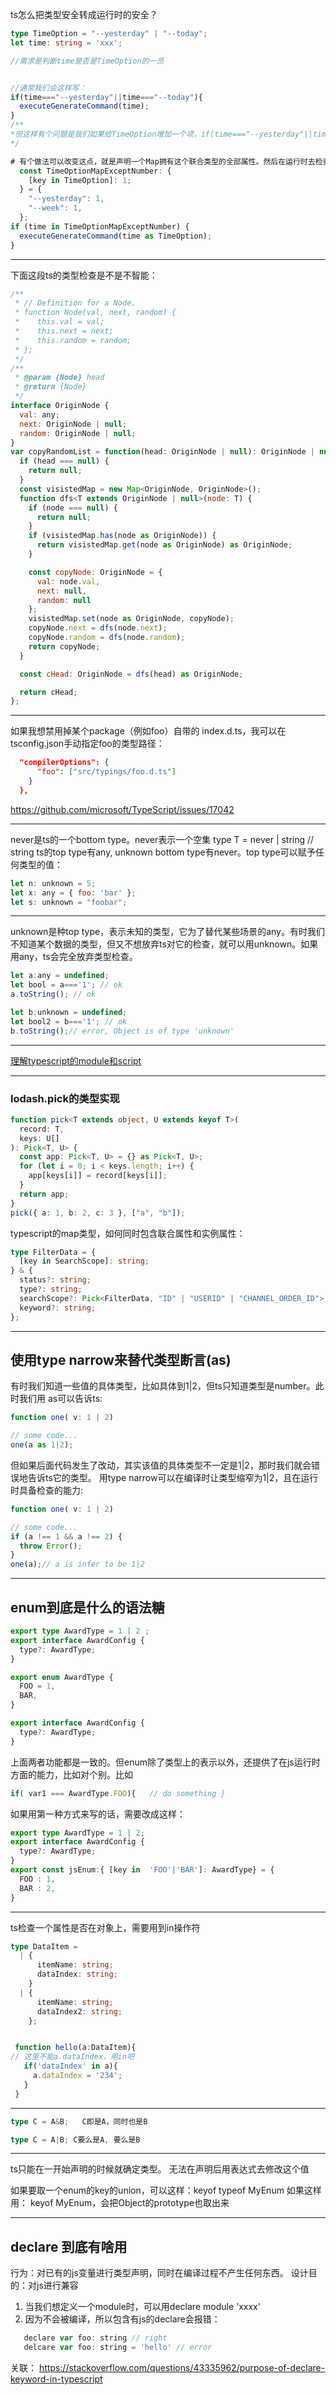 ts怎么把类型安全转成运行时的安全？

```ts
type TimeOption = "--yesterday" | "--today";
let time: string = 'xxx';

//需求是判断time是否是TimeOption的一员


//通常我们会这样写：
if(time==="--yesterday"||time==="--today"){
  executeGenerateCommand(time);
}
/**
*但这样有个问题是我们如果给TimeOption增加一个项，if(time==="--yesterday"||time==="--today")条件不改变，编译也会通过。
*/

# 有个做法可以改变这点，就是声明一个Map拥有这个联合类型的全部属性。然后在运行时去检查time是否存在于这个Map。
  const TimeOptionMapExceptNumber: {
    [key in TimeOption]: 1;
  } = {
    "--yesterday": 1,
    "--week": 1,
  };
if (time in TimeOptionMapExceptNumber) {
  executeGenerateCommand(time as TimeOption);
} 
```

---

下面这段ts的类型检查是不是不智能：
```js
/**
 * // Definition for a Node.
 * function Node(val, next, random) {
 *    this.val = val;
 *    this.next = next;
 *    this.random = random;
 * };
 */
/**
 * @param {Node} head
 * @return {Node}
 */
interface OriginNode {
  val: any;
  next: OriginNode | null;
  random: OriginNode | null;
}
var copyRandomList = function(head: OriginNode | null): OriginNode | null {
  if (head === null) {
    return null;
  }
  const visistedMap = new Map<OriginNode, OriginNode>();
  function dfs<T extends OriginNode | null>(node: T) {
    if (node === null) {
      return null;
    }
    if (visistedMap.has(node as OriginNode)) {
      return visistedMap.get(node as OriginNode) as OriginNode;
    }

    const copyNode: OriginNode = {
      val: node.val,
      next: null,
      random: null
    };
    visistedMap.set(node as OriginNode, copyNode);
    copyNode.next = dfs(node.next);
    copyNode.random = dfs(node.random);
    return copyNode;
  }

  const cHead: OriginNode = dfs(head) as OriginNode;

  return cHead;
};
```

---

如果我想禁用掉某个package（例如foo）自带的 index.d.ts，我可以在tsconfig.json手动指定foo的类型路径：

```json
  "compilerOptions": {
      "foo": ["src/typings/foo.d.ts"]
    }
  },
```

https://github.com/microsoft/TypeScript/issues/17042

---

never是ts的一个bottom type。never表示一个空集
type T = never | string // string
ts的top type有any, unknown
bottom type有never。top type可以赋予任何类型的值：
```js
let n: unknown = 5;
let x: any = { foo: 'bar' };
let s: unknown = "foobar";
```

---

unknown是种top type，表示未知的类型，它为了替代某些场景的any。有时我们不知道某个数据的类型，但又不想放弃ts对它的检查，就可以用unknown。如果用any，ts会完全放弃类型检查。

```js
let a:any = undefined;
let bool = a==='1'; // ok
a.toString(); // ok

let b:unknown = undefined;
let bool2 = b==='1'; // ok
b.toString();// error, Object is of type 'unknown'

```

---

[理解typescript的module和script](https://stackoverflow.com/questions/42233987/how-to-configure-custom-global-interfaces-d-ts-files-for-typescript)

---

### lodash.pick的类型实现
```ts
function pick<T extends object, U extends keyof T>(
  record: T,
  keys: U[]
): Pick<T, U> {
  const app: Pick<T, U> = {} as Pick<T, U>;
  for (let i = 0; i < keys.length; i++) {
    app[keys[i]] = record[keys[i]];
  }
  return app;
}
pick({ a: 1, b: 2, c: 3 }, ["a", "b"]);
```

typescript的map类型，如何同时包含联合属性和实例属性：

```ts
type FilterData = {
  [key in SearchScope]: string;
} & {
  status?: string;
  type?: string;
  searchScope?: Pick<FilterData, "ID" | "USERID" | "CHANNEL_ORDER_ID">;
  keyword?: string;
};
```

---
## 使用type narrow来替代类型断言(as)

有时我们知道一些值的具体类型，比如具体到1|2，但ts只知道类型是number。此时我们用 as可以告诉ts:
```ts
function one( v: 1 | 2)

// some code...
one(a as 1|2);
```
但如果后面代码发生了改动，其实该值的具体类型不一定是1|2，那时我们就会错误地告诉ts它的类型。
用type narrow可以在编译时让类型缩窄为1|2，且在运行时具备检查的能力:
```ts
function one( v: 1 | 2)

// some code...
if (a !== 1 && a !== 2) {
  throw Error();
}
one(a);// a is infer to be 1|2
```

---

## enum到底是什么的语法糖

```ts
export type AwardType = 1 | 2 ;
export interface AwardConfig {
  type?: AwardType;
}
```



```ts
export enum AwardType {
  FOO = 1,
  BAR,
}

export interface AwardConfig {
  type?: AwardType;
}
```

上面两者功能都是一致的。但enum除了类型上的表示以外，还提供了在js运行时方面的能力，比如对个别。比如 

```js
if( var1 === AwardType.FOO){   // do something }
```

如果用第一种方式来写的话，需要改成这样：

```ts
export type AwardType = 1 | 2;
export interface AwardConfig {
  type?: AwardType;
}
export const jsEnum:{ [key in  'FOO'|'BAR']: AwardType} = {
  FOO : 1,
  BAR : 2,
}
```

---

ts检查一个属性是否在对象上，需要用到in操作符

```ts
type DataItem =
  | {
      itemName: string;
      dataIndex: string;
    }
  | {
      itemName: string;
      dataIndex2: string;
    };


 function hello(a:DataItem){
// 这里不能a.dataIndex，用in吧
   if('dataIndex' in a){
     a.dataIndex = '234';
   }
 }
```

---

```ts
type C = A&B;   C即是A，同时也是B

type C = A|B; C要么是A, 要么是B
```

---

ts只能在一开始声明的时候就确定类型。
无法在声明后用表达式去修改这个值

如果要取一个enum的key的union，可以这样：keyof typeof MyEnum
如果这样用： keyof MyEnum，会把Object的prototype也取出来

---

## declare 到底有啥用

行为：对已有的js变量进行类型声明，同时在编译过程不产生任何东西。
设计目的：对js进行兼容

1. 当我们想定义一个module时，可以用declare module 'xxxx'
2. 因为不会被编译，所以包含有js的declare会报错：
  ```js
     declare var foo: string // right
     delcare var foo: string = 'hello' // error
  ```

关联： https://stackoverflow.com/questions/43335962/purpose-of-declare-keyword-in-typescript


